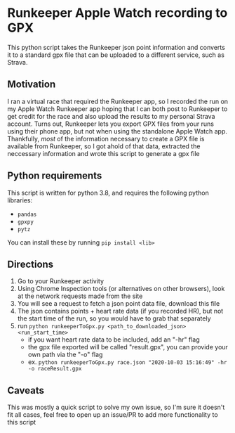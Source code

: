 # Runkeeper Apple Watch recording to GPX

This python script takes the Runkeeper json point information and converts it to a standard gpx file that can be uploaded to a different service, such as Strava.

## Motivation
I ran a virtual race that required the Runkeeper app, so I recorded the run on my Apple Watch Runkeeper app hoping that I can both post to Runkeeper to get credit for the race and also upload the results to my personal Strava account. Turns out, Runkeeper lets you export GPX files from your runs using their phone app, but not when using the standalone Apple Watch app. Thankfully, *most* of the information necessary to create a GPX file is available from Runkeeper, so I got ahold of that data, extracted the neccessary information and wrote this script to generate a gpx file

## Python requirements
This script is written for python 3.8, and requires the following python libraries:
- `pandas`
- `gpxpy`
- `pytz`

You can install these by running `pip install <lib>`

## Directions
1. Go to your Runkeeper activity
2. Using Chrome Inspection tools (or alternatives on other browsers), look at the network requests made from the site
3. You will see a request to fetch a json point data file, download this file
4. The json contains points + heart rate data (if you recorded HR), but not the start time of the run, so you would have to grab that separately
5. run `python runkeeperToGpx.py <path_to_downloaded_json> <run_start_time>`
    - if you want heart rate data to be included, add an "-hr" flag
    - the gpx file exported will be called "result.gpx", you can provide your own path via the "-o" flag
    - ex. `python runkeeperToGpx.py race.json "2020-10-03 15:16:49" -hr -o raceResult.gpx`

## Caveats
This was mostly a quick script to solve my own issue, so I'm sure it doesn't fit all cases, feel free to open up an issue/PR to add more functionality to this script